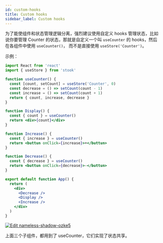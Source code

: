 ```yaml
---
id: custom-hooks
title: Custom hooks
sidebar_label: Custom hooks
---
```


为了能使组件和状态管理逻辑分离，强烈建议使用自定义 hooks 管理状态，比如说你要管理 Counter 的状态，那就是自定义一个叫 `useCounter` 的 hooks，然后在各组件中使用 `useCounter()`， 而不是直接使用 `useStore('Counter')`。

示例：

```jsx
import React from 'react'
import { useStore } from 'stook'

function useCounter() {
  const [count, setCount] = useStore('Counter', 0)
  const decrease = () => setCount(count - 1)
  const increase = () => setCount(count + 1)
  return { count, increase, decrease }
}

function Display() {
  const { count } = useCounter()
  return <div>{count}</div>
}

function Increase() {
  const { increase } = useCounter()
  return <buttun onClick={increase}>+</buttun>
}

function Decrease() {
  const { decrease } = useCounter()
  return <buttun onClick={decrease}>-</buttun>
}

export default function App() {
  return (
    <div>
      <Decrease />
      <Display />
      <Increase />
    </div>
  )
}
```

[![Edit nameless-shadow-ozke5](https://codesandbox.io/static/img/play-codesandbox.svg)](https://codesandbox.io/s/nameless-shadow-ozke5?fontsize=14&hidenavigation=1&theme=dark)

上面三个子组件，都用到了 useCounter，它们实现了状态共享。
